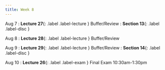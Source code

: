 ```yaml
---
title: Week 8
---
```


Aug 7
: **Lecture 27**{: .label .label-lecture } Buffer/Review
: **Section 13**{: .label .label-disc }

Aug 8
: **Lecture 28**{: .label .label-lecture } Buffer/Review


Aug 9
: **Lecture 29**{: .label .label-lecture } Buffer/Review
: **Section 14**{: .label .label-disc }

Aug 10
: **Lecture 26**{: .label .label-exam } Final Exam 10:30am-1:30pm

